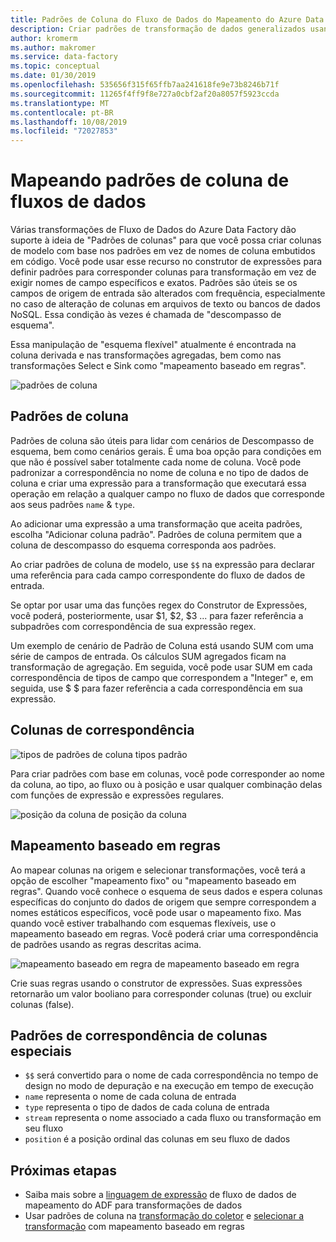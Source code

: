 ```yaml
---
title: Padrões de Coluna do Fluxo de Dados do Mapeamento do Azure Data Factory
description: Criar padrões de transformação de dados generalizados usando Azure Data Factory padrões de coluna no mapeamento de fluxos de dados
author: kromerm
ms.author: makromer
ms.service: data-factory
ms.topic: conceptual
ms.date: 01/30/2019
ms.openlocfilehash: 535656f315f65ffb7aa241618fe9e73b8246b71f
ms.sourcegitcommit: 11265f4ff9f8e727a0cbf2af20a8057f5923ccda
ms.translationtype: MT
ms.contentlocale: pt-BR
ms.lasthandoff: 10/08/2019
ms.locfileid: "72027853"
---
```

# <a name="mapping-data-flows-column-patterns"></a>Mapeando padrões de coluna de fluxos de dados



Várias transformações de Fluxo de Dados do Azure Data Factory dão suporte à ideia de "Padrões de colunas" para que você possa criar colunas de modelo com base nos padrões em vez de nomes de coluna embutidos em código. Você pode usar esse recurso no construtor de expressões para definir padrões para corresponder colunas para transformação em vez de exigir nomes de campo específicos e exatos. Padrões são úteis se os campos de origem de entrada são alterados com frequência, especialmente no caso de alteração de colunas em arquivos de texto ou bancos de dados NoSQL. Essa condição às vezes é chamada de "descompasso de esquema".

Essa manipulação de "esquema flexível" atualmente é encontrada na coluna derivada e nas transformações agregadas, bem como nas transformações Select e Sink como "mapeamento baseado em regras".

![padrões de coluna](media/data-flow/columnpattern2.png "Padrões de coluna")

## <a name="column-patterns"></a>Padrões de coluna
Padrões de coluna são úteis para lidar com cenários de Descompasso de esquema, bem como cenários gerais. É uma boa opção para condições em que não é possível saber totalmente cada nome de coluna. Você pode padronizar a correspondência no nome de coluna e no tipo de dados de coluna e criar uma expressão para a transformação que executará essa operação em relação a qualquer campo no fluxo de dados que corresponde aos seus padrões `name` & `type`.

Ao adicionar uma expressão a uma transformação que aceita padrões, escolha "Adicionar coluna padrão". Padrões de coluna permitem que a coluna de descompasso do esquema corresponda aos padrões.

Ao criar padrões de coluna de modelo, use `$$` na expressão para declarar uma referência para cada campo correspondente do fluxo de dados de entrada.

Se optar por usar uma das funções regex do Construtor de Expressões, você poderá, posteriormente, usar $1, $2, $3 ... para fazer referência a subpadrões com correspondência de sua expressão regex.

Um exemplo de cenário de Padrão de Coluna está usando SUM com uma série de campos de entrada. Os cálculos SUM agregados ficam na transformação de agregação. Em seguida, você pode usar SUM em cada correspondência de tipos de campo que correspondem a "Integer" e, em seguida, use $ $ para fazer referência a cada correspondência em sua expressão.

## <a name="match-columns"></a>Colunas de correspondência
![](media/data-flow/pattern2.png "tipos") de padrões de coluna tipos padrão

Para criar padrões com base em colunas, você pode corresponder ao nome da coluna, ao tipo, ao fluxo ou à posição e usar qualquer combinação delas com funções de expressão e expressões regulares.

![](media/data-flow/position.png "posição da coluna") de posição da coluna

## <a name="rule-based-mapping"></a>Mapeamento baseado em regras
Ao mapear colunas na origem e selecionar transformações, você terá a opção de escolher "mapeamento fixo" ou "mapeamento baseado em regras". Quando você conhece o esquema de seus dados e espera colunas específicas do conjunto do dados de origem que sempre correspondem a nomes estáticos específicos, você pode usar o mapeamento fixo. Mas quando você estiver trabalhando com esquemas flexíveis, use o mapeamento baseado em regras. Você poderá criar uma correspondência de padrões usando as regras descritas acima.

![](media/data-flow/rule2.png "mapeamento") baseado em regra de mapeamento baseado em regra

Crie suas regras usando o construtor de expressões. Suas expressões retornarão um valor booliano para corresponder colunas (true) ou excluir colunas (false).

## <a name="pattern-matching-special-columns"></a>Padrões de correspondência de colunas especiais

* `$$` será convertido para o nome de cada correspondência no tempo de design no modo de depuração e na execução em tempo de execução
* `name` representa o nome de cada coluna de entrada
* `type` representa o tipo de dados de cada coluna de entrada
* `stream` representa o nome associado a cada fluxo ou transformação em seu fluxo
* `position` é a posição ordinal das colunas em seu fluxo de dados

## <a name="next-steps"></a>Próximas etapas
* Saiba mais sobre a [linguagem de expressão](https://aka.ms/dataflowexpressions) de fluxo de dados de mapeamento do ADF para transformações de dados
* Usar padrões de coluna na [transformação do coletor](data-flow-sink.md) e [selecionar a transformação](data-flow-select.md) com mapeamento baseado em regras
